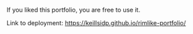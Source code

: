 If you liked this portfolio, you are free to use it.

Link to deployment: https://keillsidp.github.io/rimlike-portfolio/
